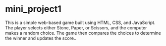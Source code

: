 # mini_project1
This is a simple web-based game built using HTML, CSS, and JavaScript. The player selects either Stone, Paper, or Scissors, and the computer makes a random choice. The game then compares the choices to determine the winner and updates the score..
